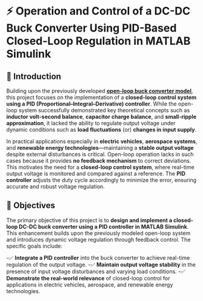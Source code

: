 # ⚡ Operation and Control of a DC-DC Buck Converter Using PID-Based Closed-Loop Regulation in MATLAB Simulink

## 📌 Introduction  

Building upon the previously developed [**open-loop buck converter model**](https://github.com/RAMTEJPASELA/Buck-Converter-Open-Loop-Simulation-in-MATLAB-Simulink/blob/main/README.md), this project focuses on the implementation of a **closed-loop control system using a PID (Proportional–Integral–Derivative) controller**. While the open-loop system successfully demonstrated key theoretical concepts such as **inductor volt-second balance**, **capacitor charge balance**, and **small-ripple approximation**, it lacked the ability to regulate output voltage under dynamic conditions such as **load fluctuations** (or) **changes in input supply**.

In practical applications especially in **electric vehicles**, **aerospace systems**, and **renewable energy technologies**—maintaining a **stable output voltage** despite external disturbances is critical. Open-loop operation lacks in such cases because it provides **no feedback mechanism** to correct deviations. This motivates the need for a **closed-loop control system**, where real-time output voltage is monitored and compared against a reference. The **PID controller** adjusts the duty cycle accordingly to minimize the error, ensuring accurate and robust voltage regulation.

## 🎯 Objectives  

The primary objective of this project is to **design and implement a closed-loop DC-DC buck converter using a PID controller in MATLAB Simulink**. This enhancement builds upon the previously modeled open-loop system and introduces dynamic voltage regulation through feedback control. The specific goals include:

-✅ **Integrate a PID controller** into the buck converter to achieve real-time regulation of the output voltage.
-✅ **Maintain output voltage stability** in the presence of input voltage disturbances and varying load conditions.
-✅ **Demonstrate the real-world relevance** of closed-loop control for applications in electric vehicles, aerospace, and renewable energy technologies.

